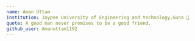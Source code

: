 ```yaml
---
name: Aman Uttam 
institution: Jaypee University of Engineering and technology,Guna 🚩 
quote: A good man never promises to be a good friend.
github_user: Amanuttam1192
---
```

